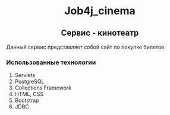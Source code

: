 <h1 align="center">Job4j_cinema</h1>
<h2 align="center">Сервис - кинотеатр</h2>
<p>Данный сервис представляет собой сайт по покупке билетов</p>
<h3>Использованные технологии</h3>
<ol>
<li>Servlets</li>
<li>PostgreSQL</li>
<li>Collections Framework</li>
<li>HTML, CSS</li>
<li>Bootstrap</li>
<li>JDBC</li>
</ol>